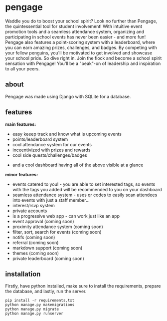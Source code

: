 # pengage
Waddle you do to boost your school spirit?  Look no further than Pengage, the quintessential tool for student involvement! With intuitive event promotion tools and a seamless attendance system, organizing and participating in school events has never been easier - and more fun!
Pengage also features a point-scoring system with a leaderboard, where you can earn amazing prizes, challenges, and badges. By competing with your fellow penguins, you'll be motivated to get involved and showcase your school pride.
So dive right in. Join the flock and become a school spirit sensation with Pengage! You'll be a "beak"-on of leadership and inspiration to all your peers.

## about
Pengage was made using Django with SQLite for a database. 

## features

**main features:**
- easy keeep track and know what is upcoming events
- points/leaderboard system
- cool attendance system for our events
- inceentivized with prizes and rewards
- cool side quests/challenges/badges
+ and a cool dashboard having all of the above visible at a glance

**minor features:**
- events catered to you! - you are able to set interested tags, so events with the tags you added will be recommended to you on your dashboard
- seamless attendance system - uses qr codes to easily scan attendees into events with just a staff member...
- interest/rsvp system
- private accounts
- is a progressive web app - can work just like an app
- event approval (coming soon)
- proximity attendance system (coming soon)
- filter, sort, search for events (coming soon)
- notifs (coming soon)
- referral (coming soon)
- markdown support (coming soon)
- themes (coming soon)
- private leaderboard (coming soon)


## installation
Firstly, have python installed, make sure to install the requirements, prepare the database, and lastly, run the server.
```
pip install -r requirements.txt
python manage.py makemigrations
python manage.py migrate
python manage.py runserver
```
